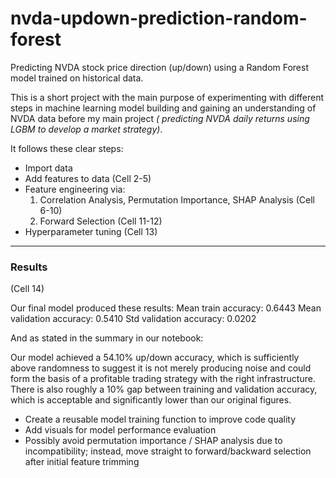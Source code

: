 # nvda-updown-prediction-random-forest
Predicting NVDA stock price direction (up/down) using a Random Forest model trained on historical data.

This is a short project with the main purpose of experimenting with different steps in machine learning model building and gaining an understanding of NVDA data before my main project *( predicting NVDA daily returns using LGBM to develop a market strategy)*.

It follows these clear steps:

- Import data
- Add features to data (Cell 2-5)
- Feature engineering via: 
  1) Correlation Analysis, Permutation Importance, SHAP Analysis (Cell 6-10)
  2) Forward Selection (Cell 11-12)
- Hyperparameter tuning (Cell 13)

---

### Results 
(Cell 14)

Our final model produced these results:
  Mean train accuracy: 0.6443
  Mean validation accuracy: 0.5410
  Std validation accuracy: 0.0202

And as stated in the summary in our notebook:
    
  Our model achieved a 54.10% up/down accuracy, which is sufficiently above randomness to suggest it is not merely producing noise and could form the basis of a profitable trading strategy with the right infrastructure. There is also roughly a 10% gap between training and validation accuracy, which is acceptable and significantly lower than our original figures.
- Create a reusable model training function to improve code quality
- Add visuals for model performance evaluation
- Possibly avoid permutation importance / SHAP analysis due to incompatibility; instead, move straight to forward/backward selection after initial feature trimming

